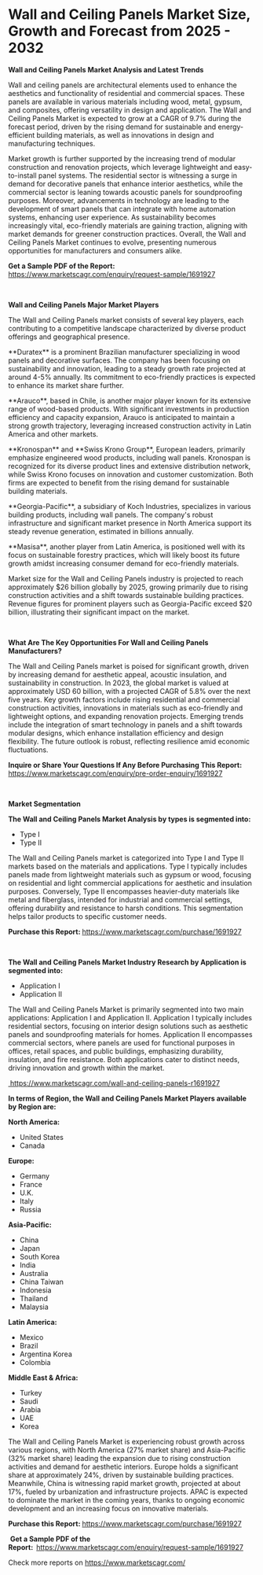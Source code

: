 <p><h1>Wall and Ceiling Panels Market Size, Growth and Forecast from 2025 - 2032</h1></p><p><strong>Wall and Ceiling Panels Market Analysis and Latest Trends</strong></p>
<p><p>Wall and ceiling panels are architectural elements used to enhance the aesthetics and functionality of residential and commercial spaces. These panels are available in various materials including wood, metal, gypsum, and composites, offering versatility in design and application. The Wall and Ceiling Panels Market is expected to grow at a CAGR of 9.7% during the forecast period, driven by the rising demand for sustainable and energy-efficient building materials, as well as innovations in design and manufacturing techniques.</p><p>Market growth is further supported by the increasing trend of modular construction and renovation projects, which leverage lightweight and easy-to-install panel systems. The residential sector is witnessing a surge in demand for decorative panels that enhance interior aesthetics, while the commercial sector is leaning towards acoustic panels for soundproofing purposes. Moreover, advancements in technology are leading to the development of smart panels that can integrate with home automation systems, enhancing user experience. As sustainability becomes increasingly vital, eco-friendly materials are gaining traction, aligning with market demands for greener construction practices. Overall, the Wall and Ceiling Panels Market continues to evolve, presenting numerous opportunities for manufacturers and consumers alike.</p></p>
<p><strong>Get a Sample PDF of the Report:&nbsp;</strong> <a href="https://www.marketscagr.com/enquiry/request-sample/1691927?utm_campaign=1905&utm_medium=2&utm_source=Github&utm_content=ia&utm_term=07012025&utm_id=wall-and-ceiling-panels">https://www.marketscagr.com/enquiry/request-sample/1691927</a></p>
<p>&nbsp;</p>
<p><strong>Wall and Ceiling Panels Major Market Players</strong></p>
<p><p>The Wall and Ceiling Panels market consists of several key players, each contributing to a competitive landscape characterized by diverse product offerings and geographical presence. </p><p>**Duratex** is a prominent Brazilian manufacturer specializing in wood panels and decorative surfaces. The company has been focusing on sustainability and innovation, leading to a steady growth rate projected at around 4-5% annually. Its commitment to eco-friendly practices is expected to enhance its market share further.</p><p>**Arauco**, based in Chile, is another major player known for its extensive range of wood-based products. With significant investments in production efficiency and capacity expansion, Arauco is anticipated to maintain a strong growth trajectory, leveraging increased construction activity in Latin America and other markets.</p><p>**Kronospan** and **Swiss Krono Group**, European leaders, primarily emphasize engineered wood products, including wall panels. Kronospan is recognized for its diverse product lines and extensive distribution network, while Swiss Krono focuses on innovation and customer customization. Both firms are expected to benefit from the rising demand for sustainable building materials.</p><p>**Georgia-Pacific**, a subsidiary of Koch Industries, specializes in various building products, including wall panels. The company's robust infrastructure and significant market presence in North America support its steady revenue generation, estimated in billions annually.</p><p>**Masisa**, another player from Latin America, is positioned well with its focus on sustainable forestry practices, which will likely boost its future growth amidst increasing consumer demand for eco-friendly materials.</p><p>Market size for the Wall and Ceiling Panels industry is projected to reach approximately $26 billion globally by 2025, growing primarily due to rising construction activities and a shift towards sustainable building practices. Revenue figures for prominent players such as Georgia-Pacific exceed $20 billion, illustrating their significant impact on the market.</p></p>
<p>&nbsp;</p>
<p><strong>What Are The Key Opportunities For Wall and Ceiling Panels Manufacturers?</strong></p>
<p><p>The Wall and Ceiling Panels market is poised for significant growth, driven by increasing demand for aesthetic appeal, acoustic insulation, and sustainability in construction. In 2023, the global market is valued at approximately USD 60 billion, with a projected CAGR of 5.8% over the next five years. Key growth factors include rising residential and commercial construction activities, innovations in materials such as eco-friendly and lightweight options, and expanding renovation projects. Emerging trends include the integration of smart technology in panels and a shift towards modular designs, which enhance installation efficiency and design flexibility. The future outlook is robust, reflecting resilience amid economic fluctuations.</p></p>
<p><strong>Inquire or Share Your Questions If Any Before Purchasing This Report:</strong> <a href="https://www.marketscagr.com/enquiry/pre-order-enquiry/1691927?utm_campaign=1905&utm_medium=2&utm_source=Github&utm_content=ia&utm_term=07012025&utm_id=wall-and-ceiling-panels">https://www.marketscagr.com/enquiry/pre-order-enquiry/1691927</a></p>
<p>&nbsp;</p>
<p><strong>Market Segmentation</strong></p>
<p><strong>The Wall and Ceiling Panels Market Analysis by types is segmented into:</strong></p>
<p><ul><li>Type I</li><li>Type II</li></ul></p>
<p><p>The Wall and Ceiling Panels market is categorized into Type I and Type II markets based on the materials and applications. Type I typically includes panels made from lightweight materials such as gypsum or wood, focusing on residential and light commercial applications for aesthetic and insulation purposes. Conversely, Type II encompasses heavier-duty materials like metal and fiberglass, intended for industrial and commercial settings, offering durability and resistance to harsh conditions. This segmentation helps tailor products to specific customer needs.</p></p>
<p><strong>Purchase this Report:&nbsp;</strong><a href="https://www.marketscagr.com/purchase/1691927?utm_campaign=1905&utm_medium=2&utm_source=Github&utm_content=ia&utm_term=07012025&utm_id=wall-and-ceiling-panels">https://www.marketscagr.com/purchase/1691927</a></p>
<p>&nbsp;</p>
<p><strong>The Wall and Ceiling Panels Market Industry Research by Application is segmented into:</strong></p>
<p><ul><li>Application I</li><li>Application II</li></ul></p>
<p><p>The Wall and Ceiling Panels Market is primarily segmented into two main applications: Application I and Application II. Application I typically includes residential sectors, focusing on interior design solutions such as aesthetic panels and soundproofing materials for homes. Application II encompasses commercial sectors, where panels are used for functional purposes in offices, retail spaces, and public buildings, emphasizing durability, insulation, and fire resistance. Both applications cater to distinct needs, driving innovation and growth within the market. </p></p>
<p><a href="https://www.marketscagr.com/wall-and-ceiling-panels-r1691927?utm_campaign=1905&utm_medium=2&utm_source=Github&utm_content=ia&utm_term=07012025&utm_id=wall-and-ceiling-panels">&nbsp;https://www.marketscagr.com/wall-and-ceiling-panels-r1691927</a></p>
<p><strong>In terms of Region, the Wall and Ceiling Panels Market Players available by Region are:</strong></p>
<p>
    <p> <strong> North America: </strong>
        <ul>
            <li>United States</li>
            <li>Canada</li>
        </ul>
        </p> 
    <p> <strong> Europe: </strong>
        <ul>
            <li>Germany</li>
            <li>France</li>
            <li>U.K.</li>
            <li>Italy</li>
            <li>Russia</li>
        </ul>
        </p> 
    <p> <strong> Asia-Pacific: </strong>
        <ul>
            <li>China</li>
            <li>Japan</li>
            <li>South Korea</li>
            <li>India</li>
            <li>Australia</li>
            <li>China Taiwan</li>
            <li>Indonesia</li>
            <li>Thailand</li>
            <li>Malaysia</li>
        </ul>
        </p> 
    <p> <strong> Latin America: </strong>
        <ul>
            <li>Mexico</li>
            <li>Brazil</li>
            <li>Argentina Korea</li>
            <li>Colombia</li>
        </ul>
        </p> 
    <p> <strong> Middle East & Africa: </strong>
        <ul>
            <li>Turkey</li>
            <li>Saudi</li>
            <li>Arabia</li>
            <li>UAE</li>
            <li>Korea</li>
        </ul>
    </p>
    </p>
<p><p>The Wall and Ceiling Panels Market is experiencing robust growth across various regions, with North America (27% market share) and Asia-Pacific (32% market share) leading the expansion due to rising construction activities and demand for aesthetic interiors. Europe holds a significant share at approximately 24%, driven by sustainable building practices. Meanwhile, China is witnessing rapid market growth, projected at about 17%, fueled by urbanization and infrastructure projects. APAC is expected to dominate the market in the coming years, thanks to ongoing economic development and an increasing focus on innovative materials.</p></p>
<p><strong>Purchase this Report: </strong><a href="https://www.marketscagr.com/purchase/1691927?utm_campaign=1905&utm_medium=2&utm_source=Github&utm_content=ia&utm_term=07012025&utm_id=wall-and-ceiling-panels">https://www.marketscagr.com/purchase/1691927</a></p>
<p>&nbsp;<strong>Get a Sample PDF of the Report:&nbsp;&nbsp;</strong><a href="https://www.marketscagr.com/enquiry/request-sample/1691927?utm_campaign=1905&utm_medium=2&utm_source=Github&utm_content=ia&utm_term=07012025&utm_id=wall-and-ceiling-panels">https://www.marketscagr.com/enquiry/request-sample/1691927</a></p>
<p><strong></strong></p>
<p>Check more reports on <a href="https://www.marketscagr.com/?utm_campaign=1905&utm_medium=2&utm_source=Github&utm_content=ia&utm_term=07012025&utm_id=wall-and-ceiling-panels">https://www.marketscagr.com/</a></p>